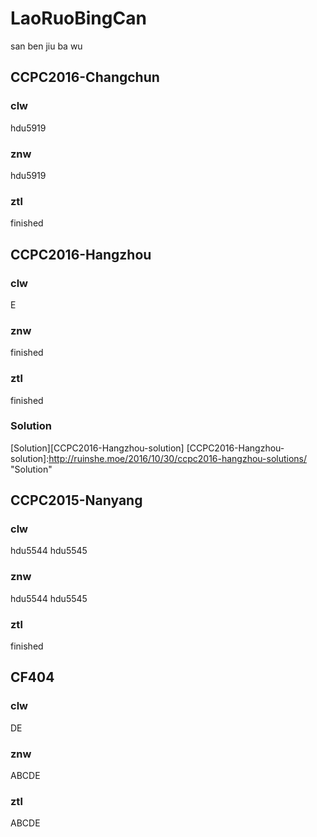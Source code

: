 # LaoRuoBingCan  

san ben jiu ba wu

## CCPC2016-Changchun  

### clw

hdu5919

### znw

hdu5919

### ztl

finished

## CCPC2016-Hangzhou

### clw

E  
### znw

finished
### ztl

finished  
### Solution

[Solution][CCPC2016-Hangzhou-solution]
[CCPC2016-Hangzhou-solution]:http://ruinshe.moe/2016/10/30/ccpc2016-hangzhou-solutions/  "Solution"

## CCPC2015-Nanyang

### clw

hdu5544 hdu5545

### znw

hdu5544 hdu5545

### ztl

finished

## CF404

### clw

DE

### znw

ABCDE

### ztl

ABCDE
